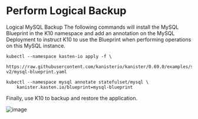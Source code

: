 # Perform Logical Backup

Logical MySQL Backup
The following commands will install the MySQL Blueprint in the K10 namespace and add an annotation on the MySQL Deployment to instruct K10 to use the Blueprint when performing operations on this MySQL instance.

```
kubectl --namespace kasten-io apply -f \
    https://raw.githubusercontent.com/kanisterio/kanister/0.69.0/examples/stable/mysql/blueprint-v2/mysql-blueprint.yaml
```

```
kubectl --namespace mysql annotate statefulset/mysql \
    kanister.kasten.io/blueprint=mysql-blueprint
```

Finally, use K10 to backup and restore the application.

![image](https://github.com/hoangtranson/kubernetes/assets/35447677/47ef356b-bca2-4b5f-b095-608343be616f)
